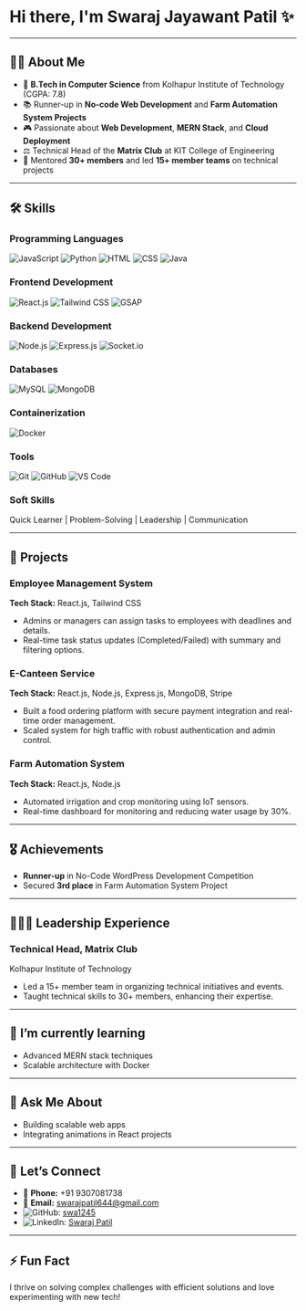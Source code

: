 # Hi there, I'm Swaraj Jayawant Patil ✨

---

## 👨‍💻 About Me

- 🌟 **B.Tech in Computer Science** from Kolhapur Institute of Technology (CGPA: 7.8)
- 📚 Runner-up in **No-code Web Development** and **Farm Automation System Projects**
- 🎮 Passionate about **Web Development**, **MERN Stack**, and **Cloud Deployment**
- ⚖️ Technical Head of the **Matrix Club** at KIT College of Engineering
- 🌿 Mentored **30+ members** and led **15+ member teams** on technical projects

---

## 🛠 Skills

### **Programming Languages**
![JavaScript](https://img.shields.io/badge/-JavaScript-F7DF1E?logo=javascript&logoColor=black) ![Python](https://img.shields.io/badge/-Python-3776AB?logo=python&logoColor=white) ![HTML](https://img.shields.io/badge/-HTML-E34F26?logo=html5&logoColor=white) ![CSS](https://img.shields.io/badge/-CSS-1572B6?logo=css3&logoColor=white) ![Java](https://img.shields.io/badge/-Java-007396?logo=java&logoColor=white)

### **Frontend Development**
![React.js](https://img.shields.io/badge/-React.js-61DAFB?logo=react&logoColor=black) ![Tailwind CSS](https://img.shields.io/badge/-TailwindCSS-06B6D4?logo=tailwindcss&logoColor=white) ![GSAP](https://img.shields.io/badge/-GSAP-88CE02?logo=greensock&logoColor=white)

### **Backend Development**
![Node.js](https://img.shields.io/badge/-Node.js-339933?logo=node.js&logoColor=white) ![Express.js](https://img.shields.io/badge/-Express.js-000000?logo=express&logoColor=white) ![Socket.io](https://img.shields.io/badge/-Socket.io-010101?logo=socket.io&logoColor=white)

### **Databases**
![MySQL](https://img.shields.io/badge/-MySQL-4479A1?logo=mysql&logoColor=white) ![MongoDB](https://img.shields.io/badge/-MongoDB-47A248?logo=mongodb&logoColor=white)

### **Containerization**
![Docker](https://img.shields.io/badge/-Docker-2496ED?logo=docker&logoColor=white)

### **Tools**
![Git](https://img.shields.io/badge/-Git-F05032?logo=git&logoColor=white) ![GitHub](https://img.shields.io/badge/-GitHub-181717?logo=github&logoColor=white) ![VS Code](https://img.shields.io/badge/-VS%20Code-007ACC?logo=visualstudiocode&logoColor=white)

### **Soft Skills**
Quick Learner | Problem-Solving | Leadership | Communication

---

## 🔭 Projects

### **Employee Management System**  
**Tech Stack:** React.js, Tailwind CSS
- Admins or managers can assign tasks to employees with deadlines and details.
- Real-time task status updates (Completed/Failed) with summary and filtering options.

### **E-Canteen Service**  
**Tech Stack:** React.js, Node.js, Express.js, MongoDB, Stripe
- Built a food ordering platform with secure payment integration and real-time order management.
- Scaled system for high traffic with robust authentication and admin control.

### **Farm Automation System**  
**Tech Stack:** React.js, Node.js
- Automated irrigation and crop monitoring using IoT sensors.
- Real-time dashboard for monitoring and reducing water usage by 30%.


---

## 🎖️ Achievements

- **Runner-up** in No-Code WordPress Development Competition
- Secured **3rd place** in Farm Automation System Project

---

## 🧑‍🤝‍🧑 Leadership Experience

### **Technical Head, Matrix Club**  
Kolhapur Institute of Technology
- Led a 15+ member team in organizing technical initiatives and events.
- Taught technical skills to 30+ members, enhancing their expertise.

---

## 🌱 I’m currently learning

- Advanced MERN stack techniques
- Scalable architecture with Docker 

---

## 💬 Ask Me About

- Building scalable web apps
- Integrating animations in React projects

---

## 🤝 Let’s Connect

- 📱 **Phone:** +91 9307081738
- 📧 **Email:** [swarajpatil644@gmail.com](mailto:swarajpatil644@gmail.com)
- ![GitHub](https://img.shields.io/badge/-GitHub-181717?logo=github&logoColor=white): [swa1245](https://github.com/swa1245)
- ![LinkedIn](https://img.shields.io/badge/-LinkedIn-0077B5?logo=linkedin&logoColor=white): [Swaraj Patil](https://linkedin.com/in/swaraj-patil-a60aa9315)

---

## ⚡ Fun Fact

I thrive on solving complex challenges with efficient solutions and love experimenting with new tech!
